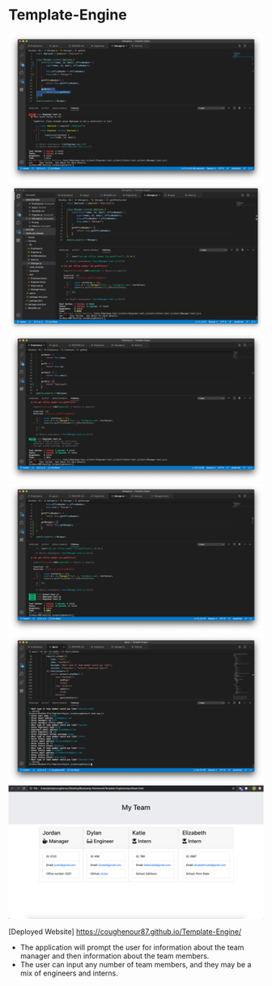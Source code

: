 # Template-Engine

![Photo of finished Product](./Assets/fin.png)
![Photo of finished Product](./Assets/fin1.png)
![Photo of finished Product](./Assets/fin2.png)
![Photo of finished Product](./Assets/fin3.png)
![Photo of finished Product](./Assets/fin4.png)
![Photo of finished Product](./Assets/fin5.png)

[Deployed Website] https://coughenour87.github.io/Template-Engine/

* The application will prompt the user for information about the team manager and then information about the team members. 
* The user can input any number of team members, and they may be a mix of engineers and interns.